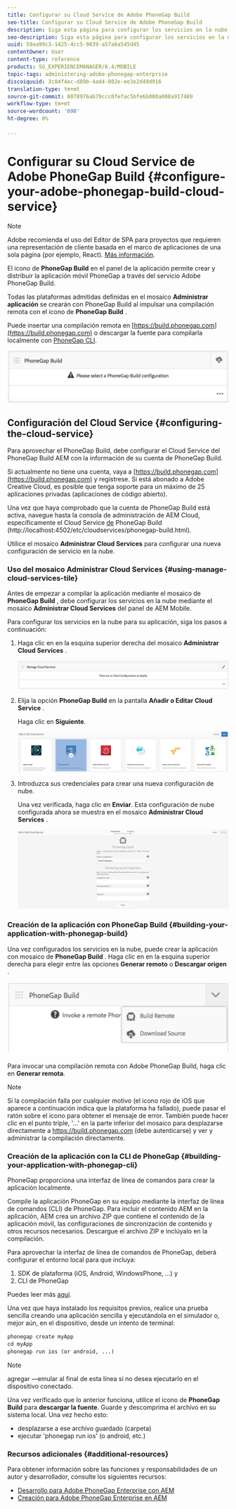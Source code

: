 ```yaml
---
title: Configurar su Cloud Service de Adobe PhoneGap Build
seo-title: Configurar su Cloud Service de Adobe PhoneGap Build
description: Siga esta página para configurar los servicios en la nube y crear la aplicación con la compilación de PhoneGap.
seo-description: Siga esta página para configurar los servicios en la nube y crear la aplicación con la compilación de PhoneGap.
uuid: 59aa99c3-1425-4cc5-9839-a57a6a545d45
contentOwner: User
content-type: reference
products: SG_EXPERIENCEMANAGER/6.4/MOBILE
topic-tags: administering-adobe-phonegap-enterprise
discoiquuid: 3c84f4ec-d89b-4ad4-802e-ee3e2d49d916
translation-type: tm+mt
source-git-commit: 8078976ab79ccc0fefac5bfe6b000a008a917489
workflow-type: tm+mt
source-wordcount: '698'
ht-degree: 0%

---
```



# Configurar su Cloud Service de Adobe PhoneGap Build {#configure-your-adobe-phonegap-build-cloud-service}

>[!NOTE]
>
>Adobe recomienda el uso del Editor de SPA para proyectos que requieren una representación de cliente basada en el marco de aplicaciones de una sola página (por ejemplo, React). [Más información](/help/sites-developing/spa-overview.md).

El icono de **PhoneGap Build** en el panel de la aplicación permite crear y distribuir la aplicación móvil PhoneGap a través del servicio Adobe PhoneGap Build.

Todas las plataformas admitidas definidas en el mosaico **Administrar aplicación** se crearán con PhoneGap Build al impulsar una compilación remota con el icono de **PhoneGap Build** .

Puede insertar una compilación remota en [https://build.phonegap.com](https://build.phonegap.com) o descargar la fuente para compilarla localmente con [PhoneGap CLI](https://docs.phonegap.com/references/phonegap-cli/).

![Mosaico de PhoneGap Build](assets/chlimage_1-60.png)

## Configuración del Cloud Service {#configuring-the-cloud-service}

Para aprovechar el PhoneGap Build, debe configurar el Cloud Service del PhoneGap Build AEM con la información de su cuenta de PhoneGap Build.

Si actualmente no tiene una cuenta, vaya a [https://build.phonegap.com](https://build.phonegap.com) y regístrese. Si está abonado a Adobe Creative Cloud, es posible que tenga soporte para un máximo de 25 aplicaciones privadas (aplicaciones de código abierto).

Una vez que haya comprobado que la cuenta de PhoneGap Build está activa, navegue hasta la consola de administración de AEM Cloud, específicamente el Cloud Service [de](http://localhost:4502/etc/cloudservices/phonegap-build.html) PhoneGap Build (http://localhost:4502/etc/cloudservices/phonegap-build.html).

Utilice el mosaico **Administrar Cloud Services** para configurar una nueva configuración de servicio en la nube.

### Uso del mosaico Administrar Cloud Services {#using-manage-cloud-services-tile}

Antes de empezar a compilar la aplicación mediante el mosaico de **PhoneGap Build** , debe configurar los servicios en la nube mediante el mosaico **Administrar Cloud Services** del panel de AEM Mobile.

Para configurar los servicios en la nube para su aplicación, siga los pasos a continuación:

1. Haga clic en en la esquina superior derecha del mosaico **Administrar Cloud Services** .

   ![chlimage_1-61](assets/chlimage_1-61.png)

1. Elija la opción **PhoneGap Build** en la pantalla **Añadir o Editar Cloud Service** .

   Haga clic en **Siguiente**. 

   ![chlimage_1-62](assets/chlimage_1-62.png)

1. Introduzca sus credenciales para crear una nueva configuración de nube.

   Una vez verificada, haga clic en **Enviar**. Esta configuración de nube configurada ahora se muestra en el mosaico **Administrar Cloud Services** .

   ![chlimage_1-63](assets/chlimage_1-63.png)

### Creación de la aplicación con PhoneGap Build {#building-your-application-with-phonegap-build}

Una vez configurados los servicios en la nube, puede crear la aplicación con mosaico de **PhoneGap Build** . Haga clic en en la esquina superior derecha para elegir entre las opciones **Generar remoto** o **Descargar origen** .

![chlimage_1-64](assets/chlimage_1-64.png)

Para invocar una compilación remota con Adobe PhoneGap Build, haga clic en **Generar remota**.

>[!NOTE]
>
>Si la compilación falla por cualquier motivo (el icono rojo de iOS que aparece a continuación indica que la plataforma ha fallado), puede pasar el ratón sobre el icono para obtener el mensaje de error. También puede hacer clic en el punto triple, &#39;...&#39; en la parte inferior del mosaico para desplazarse directamente a https://build.phonegap.com (debe autenticarse) y ver y administrar la compilación directamente.

### Creación de la aplicación con la CLI de PhoneGap {#building-your-application-with-phonegap-cli}

PhoneGap proporciona una interfaz de línea de comandos para crear la aplicación localmente.

Compile la aplicación PhoneGap en su equipo mediante la interfaz de línea de comandos (CLI) de PhoneGap. Para incluir el contenido AEM en la aplicación, AEM crea un archivo ZIP que contiene el contenido de la aplicación móvil, las configuraciones de sincronización de contenido y otros recursos necesarios. Descargue el archivo ZIP e inclúyalo en la compilación.

Para aprovechar la interfaz de línea de comandos de PhoneGap, deberá configurar el entorno local para que incluya:

1. SDK de plataforma (iOS, Android, WindowsPhone, ...) y
1. CLI de PhoneGap

Puedes leer más [aquí](https://docs.phonegap.com/references/phonegap-cli/).

Una vez que haya instalado los requisitos previos, realice una prueba sencilla creando una aplicación sencilla y ejecutándola en el simulador o, mejor aún, en el dispositivo, desde un intento de terminal:

```xml
phonegap create myApp
cd myApp
phonegap run ios (or android, ...)
```

>[!NOTE]
>
>agregar —emular al final de esta línea si no desea ejecutarlo en el dispositivo conectado.

Una vez verificado que lo anterior funciona, utilice el icono de **PhoneGap Build** para **descargar la fuente**. Guarde y descomprima el archivo en su sistema local. Una vez hecho esto:

* desplazarse a ese archivo guardado (carpeta)
* ejecutar &#39;phonegap run ios&#39; (o android, etc.)

### Recursos adicionales {#additional-resources}

Para obtener información sobre las funciones y responsabilidades de un autor y desarrollador, consulte los siguientes recursos:

* [Desarrollo para Adobe PhoneGap Enterprise con AEM](/help/mobile/developing-in-phonegap.md)
* [Creación para Adobe PhoneGap Enterprise en AEM](/help/mobile/phonegap.md)
